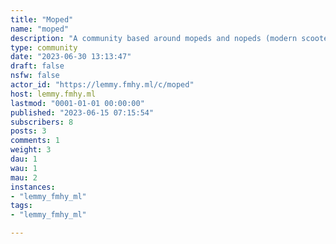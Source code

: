 ```yaml
---
title: "Moped" 
name: "moped"
description: "A community based around mopeds and nopeds (modern scooters that look a lot like mopeds). Preferably no scooter posts in this community.And of course, be nice and civil. Don't be mean to scooter posters, just tell them politely what the difference between a moped and a scooter is."
type: community
date: "2023-06-30 13:13:47"
draft: false
nsfw: false
actor_id: "https://lemmy.fmhy.ml/c/moped"
host: lemmy.fmhy.ml
lastmod: "0001-01-01 00:00:00"
published: "2023-06-15 07:15:54"
subscribers: 8
posts: 3
comments: 1
weight: 3
dau: 1
wau: 1
mau: 2
instances:
- "lemmy_fmhy_ml"
tags: 
- "lemmy_fmhy_ml"

---
```

